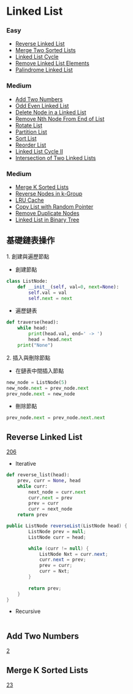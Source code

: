 # Linked List
<!------------------------------------------------------------------------------------------------------------------------------------------------------>
### Easy
- [Reverse Linked List](#Reverse-Linked-List)
- [Merge Two Sorted Lists](#Merge-Two-Sorted-Lists)
- [Linked List Cycle](#Linked-List-Cycle)
- [Remove Linked List Elements](#Remove-Linked-List-Elements)
- [Palindrome Linked List](#Palindrome-Linked-List)

### Medium
- [Add Two Numbers](#Add-Two-Numbers)
- [Odd Even Linked List](#Odd-Even-Linked-List)
- [Delete Node in a Linked List](#Delete-Node-in-a-Linked-List)
- [Remove Nth Node From End of List](#Remove-Nth-Node-From-End-of-List)
- [Rotate List](#Rotate-List)
- [Partition List](#Partition-List)
- [Sort List](#Sort-List)
- [Reorder List](#Reorder-List)
- [Linked List Cycle II](#Linked-List-Cycle-II)
- [Intersection of Two Linked Lists](#Intersection-of-Two-Linked-Lists)

### Medium
- [Merge K Sorted Lists](#Merge-K-Sorted-Lists)
- [Reverse Nodes in k-Group](#Reverse-Nodes-in-k-Group)
- [LRU Cache](#LRU-Cache)
- [Copy List with Random Pointer](#Copy-List-with-Random-Pointer)
- [Remove Duplicate Nodes](#Remove-Duplicate-Nodes)
- [Linked List in Binary Tree](#Linked-List-in-Binary-Tree)

<!------------------------------------------------------------------------------------------------------------------------------------------------------>
## 基礎鏈表操作
1\. 創建與遍歷節點

- 創建節點
  
```python
class ListNode:
    def __init__(self, val=0, next=None):
        self.val = val
        self.next = next
```

- 遍歷鏈表
   
```python
def traverse(head):
    while head:
        print(head.val, end=' -> ')
        head = head.next
    print("None")
```

2\. 插入與刪除節點 
   
- 在鏈表中間插入節點

```python
new_node = ListNode(5)
new_node.next = prev_node.next
prev_node.next = new_node
```

- 刪除節點
  
```python
prev_node.next = prev_node.next.next
```

<!------------------------------------------------------------------------------------------------------------------------------------------------------>
<!--Easy-->
## Reverse Linked List
[206](https://leetcode.com/problems/Reverse-Linked-List/)

- Iterative 

```python
def reverse_list(head):
    prev, curr = None, head
    while curr:
        next_node = curr.next
        curr.next = prev
        prev = curr
        curr = next_node
    return prev
```

```java
public ListNode reverseList(ListNode head) {
        ListNode prev = null;
        ListNode curr = head;

        while (curr != null) {
            ListNode Nxt = curr.next;
            curr.next = prev;
            prev = curr;
            curr = Nxt;
        }
        
        return prev;
    }
}
```

- Recursive

```python

```
<!------------------------------------------------------------------------------------------------------------------------------------------------------>
<!--Medium-->
## Add Two Numbers
[2](https://leetcode.com/problems/Add-Two-Numbers/)

<!------------------------------------------------------------------------------------------------------------------------------------------------------>
<!--Hard-->
## Merge K Sorted Lists
[23](https://leetcode.com/problems/Merge-K-Sorted-Lists/)
